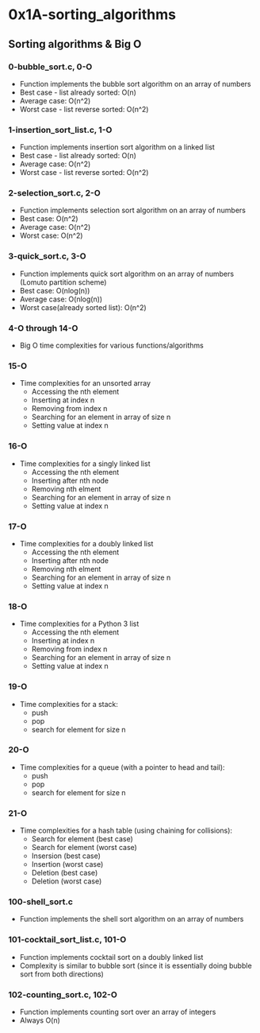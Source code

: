 # 0x1A-sorting_algorithms

## Sorting algorithms & Big O
### 0-bubble_sort.c, 0-O
* Function implements the bubble sort algorithm on an array of numbers
* Best case - list already sorted: O(n)
* Average case: O(n^2)
* Worst case - list reverse sorted: O(n^2)

### 1-insertion_sort_list.c, 1-O
* Function implements insertion sort algorithm on a linked list
* Best case - list already sorted: O(n)
* Average case: O(n^2)
* Worst case - list reverse sorted: O(n^2)

### 2-selection_sort.c, 2-O
* Function implements selection sort algorithm on an array of numbers
* Best case: O(n^2)
* Average case: O(n^2)
* Worst case: O(n^2)

### 3-quick_sort.c, 3-O
* Function implements quick sort algorithm on an array of numbers (Lomuto partition scheme)
* Best case: O(nlog(n))
* Average case: O(nlog(n))
* Worst case(already sorted list): O(n^2)

### 4-O through 14-O
* Big O time complexities for various functions/algorithms

### 15-O
* Time complexities for an unsorted array
  * Accessing the nth element
  * Inserting at index n
  * Removing from index n
  * Searching for an element in array of size n
  * Setting value at index n

### 16-O
* Time complexities for a singly linked list
  * Accessing the nth element
  * Inserting after nth node
  * Removing nth elment
  * Searching for an element in array of size n
  * Setting value at index n

### 17-O
* Time complexities for a doubly linked list
  * Accessing the nth element
  * Inserting after nth node
  * Removing nth elment
  * Searching for an element in array of size n
  * Setting value at index n

### 18-O
* Time complexities for a Python 3 list
  * Accessing the nth element
  * Inserting at index n
  * Removing from index n
  * Searching for an element in array of size n
  * Setting value at index n

### 19-O
* Time complexities for a stack:
  * push
  * pop
  * search for element for size n

### 20-O
* Time complexities for a queue (with a pointer to head and tail):
  * push
  * pop
  * search for element for size n

### 21-O
* Time complexities for a hash table (using chaining for collisions):
  * Search for element (best case)
  * Search for element (worst case)
  * Insersion (best case)
  * Insertion (worst case)
  * Deletion (best case)
  * Deletion (worst case)

### 100-shell_sort.c
* Function implements the shell sort algorithm on an array of numbers

### 101-cocktail_sort_list.c, 101-O
* Function implements cocktail sort on a doubly linked list
* Complexity is similar to bubble sort (since it is essentially doing bubble sort from both directions)

### 102-counting_sort.c, 102-O
* Function implements counting sort over an array of integers
* Always O(n)
